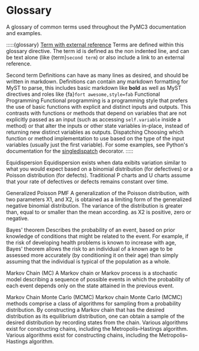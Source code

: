# Glossary

A glossary of common terms used throughout the PyMC3 documentation and examples.

:::::{glossary}
[Term with external reference](https://www.youtube.com/watch?v=6dc7JgR8eI0)
  Terms are defined within this glossary directive. The term id is defined as the non
  indented line, and can be text alone (like {term}`second term`) or also include a link
  to an external reference.

Second term
  Definitions can have as many lines as desired, and should be written in markdown. Definitions
  can contain any markdown formatting for MyST to parse, this includes basic markdown like **bold**
  as well as MyST directives and roles like {fa}`fort awesome,style=fab`
Functional Programming
  Functional programming is a programming style that prefers the use of basic functions with explicit and distinct inputs and outputs.
  This contrasts with functions or methods that depend on variables that are not explicitly passed as an input (such as accessing `self.variable` inside a method) or that alter the inputs or other state variables in-place, instead of returning new distinct variables as outputs.
Dispatching
  Choosing which function or method implementation to use based on the type of the input variables (usually just the first variable). For some examples, see Python's documentation for the [singledispatch](https://docs.python.org/3/library/functools.html#functools.singledispatch) decorator.
:::::

Equidispersion
  Equidispersion exists when data exibits variation similar to what you would expect based on a binomial distribution (for defectives) or a Poisson distribution (for defects). Traditional P charts and U charts assume that your rate of defectives or defects remains constant over time.

Generalized Poisson PMF
  A generalization of the Poisson distribution, with two parameters X1, and X2, is obtained as a limiting form of the generalized negative binomial distribution. The variance of the distribution is greater than, equal to or smaller than the mean according. as X2 is positive, zero or negative.

Bayes' theorem
  Describes the probability of an event, based on prior knowledge of conditions that might be related to the event. For example, if the risk of developing health problems is known to increase with age, Bayes' theorem allows the risk to an individual of a known age to be assessed more accurately (by conditioning it on their age) than simply assuming that the individual is typical of the population as a whole.

Markov Chain (MC)
  A Markov chain or Markov process is a stochastic model describing a sequence of possible events in which the probability of each event depends only on the state attained in the previous event.

Markov Chain Monte Carlo (MCMC)
  Markov chain Monte Carlo (MCMC) methods comprise a class of algorithms for sampling from a probability distribution. By constructing a Markov chain that has the desired distribution as its equilibrium distribution, one can obtain a sample of the desired distribution by recording states from the chain.  Various algorithms exist for constructing chains, including the Metropolis–Hastings algorithm. Various algorithms exist for constructing chains, including the Metropolis–Hastings algorithm.